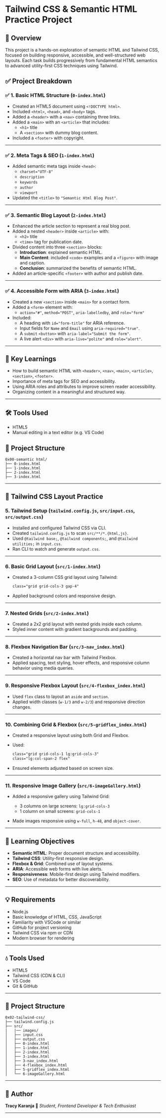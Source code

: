 # Tailwind CSS & Semantic HTML Practice Project

## 📄 Overview

This project is a hands-on exploration of semantic HTML and Tailwind CSS, focused on building responsive, accessible, and well-structured web layouts. Each task builds progressively from fundamental HTML semantics to advanced utility-first CSS techniques using Tailwind.


## ✅ Project Breakdown

### ✅ 1. Basic HTML Structure (`0-index.html`)
- Created an HTML5 document using `<!DOCTYPE html>`.
- Included `<html>`, `<head>`, and `<body>` tags.
- Added a `<header>` with a `<nav>` containing three links.
- Added a `<main>` with an `<article>` that includes:
  - `<h1>` title
  - A `<section>` with dummy blog content.
- Included a `<footer>` with copyright.

---

### ✅ 2. Meta Tags & SEO (`1-index.html`)
- Added semantic meta tags inside `<head>`:
  - `charset="UTF-8"`
  - `description`
  - `keywords`
  - `author`
  - `viewport`
- Updated the `<title>` to `"Semantic Html Blog Post"`.

---

### ✅ 3. Semantic Blog Layout (`2-index.html`)
- Enhanced the article section to represent a real blog post.
- Added a nested `<header>` inside `<article>` with:
  - `<h2>` title
  - `<time>` tag for publication date.
- Divided content into three `<section>` blocks:
  - **Introduction**: explained semantic HTML.
  - **Main Content**: included `<code>` examples and a `<figure>` with image and caption.
  - **Conclusion**: summarized the benefits of semantic HTML.
- Added an article-specific `<footer>` with author and publish date.

---

### ✅ 4. Accessible Form with ARIA (`3-index.html`)
- Created a new `<section>` inside `<main>` for a contact form.
- Added a `<form>` element with:
  - `action="#"`, `method="POST"`, `aria-labelledby`, and `role="form"`
- Included:
  - A heading with `id="form-title"` for ARIA reference.
  - Input fields for `Name` and `Email` using `aria-required="true"`.
  - A `submit` `<button>` with `aria-label="Submit the form"`.
  - A live alert `<div>` with `aria-live="polite"` and `role="alert"`.

---

## 🎯 Key Learnings
- How to build semantic HTML with `<header>`, `<nav>`, `<main>`, `<article>`, `<section>`, `<footer>`.
- Importance of meta tags for SEO and accessibility.
- Using ARIA roles and attributes to improve screen reader accessibility.
- Organizing content in a meaningful and structured way.

---

## 🛠️ Tools Used
- HTML5
- Manual editing in a text editor (e.g. VS Code)
  
## 📂 Project Structure

```
0x00-semantic html/
├── 0-index.html              
├── 1-index.html              
├── 2-index.html              
├── 3-index.html             
```
---

## 📅 Tailwind CSS Layout Practice

### 5. Tailwind Setup (`tailwind.config.js`, `src/input.css`, `src/output.css`)
- Installed and configured Tailwind CSS via CLI.
- Created `tailwind.config.js` to scan `src/**/*.{html,js}`.
- Used `@tailwind base;`, `@tailwind components;`, and `@tailwind utilities;` in `input.css`.
- Ran CLI to watch and generate `output.css`.

---

### 6. Basic Grid Layout (`src/1-index.html`)
- Created a 3-column CSS grid layout using Tailwind:
  ```html
  class="grid grid-cols-3 gap-4"

* Applied background colors and responsive design.

---

### 7. Nested Grids (`src/2-index.html`)

* Created a 2x2 grid layout with nested grids inside each column.
* Styled inner content with gradient backgrounds and padding.

---

### 8. Flexbox Navigation Bar (`src/3-nav_index.html`)

* Created a horizontal nav bar with Tailwind Flexbox.
* Applied spacing, text styling, hover effects, and responsive column behavior using media queries.

---

### 9. Responsive Flexbox Layout (`src/4-flexbox_index.html`)

* Used `flex` class to layout an `aside` and `section`.
* Applied width classes (`w-1/3` and `w-2/3`) and responsive direction changes.

---

### 10. Combining Grid & Flexbox (`src/5-gridflex_index.html`)

* Created a responsive layout using both Grid and Flexbox.
* Used:

  ```html
  class="grid grid-cols-1 lg:grid-cols-3"
  class="lg:col-span-2 flex"
  ```
* Ensured elements adjusted based on screen size.

---

### 11. Responsive Image Gallery (`src/6-imageGallery.html`)

* Added a responsive gallery using Tailwind Grid:

  * 3 columns on large screens: `lg:grid-cols-3`
  * 1 column on small screens: `grid-cols-1`
* Made images responsive using `w-full`, `h-48`, and `object-cover`.

---

## 🔬 Learning Objectives

* **Semantic HTML**: Proper document structure and accessibility.
* **Tailwind CSS**: Utility-first responsive design.
* **Flexbox & Grid**: Combined use of layout systems.
* **ARIA**: Accessible web forms with live alerts.
* **Responsiveness**: Mobile-first design using Tailwind modifiers.
* **SEO**: Use of metadata for better discoverability.

---

## 💡 Requirements

* Node.js
* Basic knowledge of HTML, CSS, JavaScript
* Familiarity with VSCode or similar
* GitHub for project versioning
* Tailwind CSS via npm or CDN
* Modern browser for rendering

---

## 💧 Tools Used

* HTML5
* Tailwind CSS (CDN & CLI)
* VS Code
* Git & GitHub

---

## 📍 Project Structure

```
0x02-tailwind-css/
├── tailwind.config.js
├── src/
|   |── images/
│   ├── input.css
│   ├── output.css
│   ├── 0-index.html
│   ├── 1-index.html
│   ├── 2-index.html
│   ├── 3-index.html
│   ├── 3-nav_index.html
│   ├── 4-flexbox_index.html
│   ├── 5-gridflex_index.html
│   └── 6-imageGallery.html
```

---

## 📎 Author

**Tracy Karanja 🌸**
*Student, Frontend Developer & Tech Enthusiast*

---


